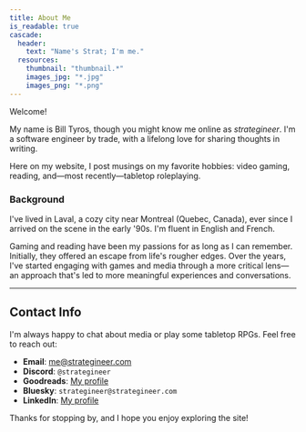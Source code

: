 ```yaml
---
title: About Me
is_readable: true
cascade:
  header:
    text: "Name's Strat; I'm me."
  resources:
    thumbnail: "thumbnail.*"
    images_jpg: "*.jpg"
    images_png: "*.png"
---
```


Welcome!

My name is Bill Tyros, though you might know me online as _strategineer_. I'm a software engineer by trade, with a lifelong love for sharing thoughts in writing.

Here on my website, I post musings on my favorite hobbies: video gaming, reading, and—most recently—tabletop roleplaying. 

### Background
I've lived in Laval, a cozy city near Montreal (Quebec, Canada), ever since I arrived on the scene in the early '90s. I'm fluent in English and French. 

Gaming and reading have been my passions for as long as I can remember. Initially, they offered an escape from life's rougher edges. Over the years, I've started engaging with games and media through a more critical lens—an approach that's led to more meaningful experiences and conversations.

---

## Contact Info

I'm always happy to chat about media or play some tabletop RPGs. Feel free to reach out:

- **Email**: [me@strategineer.com](mailto:me@strategineer.com)  
- **Discord**: `@strategineer`  
- **Goodreads**: [My profile](https://www.goodreads.com/billy_da_kid)
- **Bluesky**: `strategineer@strategineer.com` 
- **LinkedIn**: [My profile](https://www.linkedin.com/in/billtyros)

Thanks for stopping by, and I hope you enjoy exploring the site!